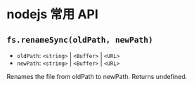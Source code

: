 # nodejs 常用 API

## `fs.renameSync(oldPath, newPath)`

* `oldPath`:  `<string>` | `<Buffer>` | `<URL>`
* `newPath`:  `<string>` | `<Buffer>` | `<URL>`

Renames the file from oldPath to newPath. Returns undefined.